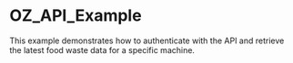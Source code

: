 # OZ_API_Example
This example demonstrates how to authenticate with the API and retrieve the latest food waste data for a specific machine. 
